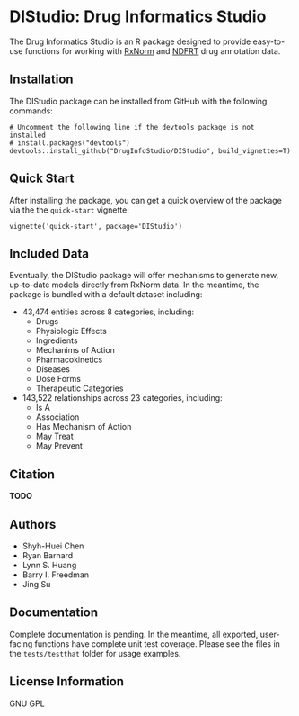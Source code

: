 # DIStudio: Drug Informatics Studio

The Drug Informatics Studio is an R package designed to provide easy-to-use functions
for working with [RxNorm](https://www.nlm.nih.gov/research/umls/rxnorm/) and
[NDFRT](https://www.nlm.nih.gov/research/umls/sourcereleasedocs/current/NDFRT/) drug
annotation data.

## Installation

The DIStudio package can be installed from GitHub with the following commands:

```
# Uncomment the following line if the devtools package is not installed
# install.packages("devtools")
devtools::install_github("DrugInfoStudio/DIStudio", build_vignettes=T)
```


## Quick Start

After installing the package, you can get a quick overview of the package
via the the `quick-start` vignette:

```
vignette('quick-start', package='DIStudio')
```


## Included Data

Eventually, the DIStudio package will offer mechanisms to generate new, up-to-date models
directly from RxNorm data. In the meantime, the package is bundled with a default dataset
including:

 * 43,474 entities across 8 categories, including:
   * Drugs
   * Physiologic Effects
   * Ingredients
   * Mechanims of Action
   * Pharmacokinetics
   * Diseases
   * Dose Forms
   * Therapeutic Categories
 * 143,522 relationships across 23 categories, including:
   * Is A
   * Association
   * Has Mechanism of Action
   * May Treat
   * May Prevent


## Citation

**TODO**


## Authors

* Shyh-Huei Chen
* Ryan Barnard
* Lynn S. Huang
* Barry I. Freedman
* Jing Su


## Documentation

Complete documentation is pending. In the meantime, all exported, user-facing functions
have complete unit test coverage. Please see the files in the `tests/testthat` folder
for usage examples.


## License Information

GNU GPL

